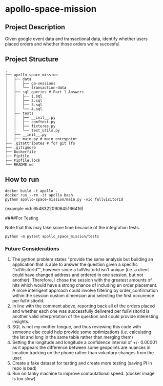 # apollo-space-mission
## Project Description
Given google event data and transactional data, identify whether users placed orders and whether those orders we're succesful.

## Project Structure
```
.
├── apollo_space_mission
│   ├── data
│   │   ├── ga-sessions
│   │   └── transaction-data
│   ├── sql_queries # Part 1 Answers
│   │   ├── 1.sql
│   │   ├── 2.sql
│   │   ├── 3.sql
│   │   └── 4.sql
│   ├── tests
│   │   ├── __init__.py
│   │   ├── conftest.py
│   │   ├── fixtures.py
│   │   └── test_utils.py
│   ├── __init__.py
│   ├── main.py # main entrypoint
├── .gitattributes # for git lfs
├── .gitignore   
├── Dockerfile
├── Pipfile
├── Pipfile.lock
└── README.md
```
## How to run
```docker build -t apollo .```<br/>
```docker run --rm -it apollo bash```<br/>
```python apollo-space-mission/main.py -vid fullvisitorId```
 
 (example vid: 6548322090645166416)

####For Testing

Note that this may take some time because of the integration tests.

```python -m pytest apollo_space_mission/tests```


### Future Considerations
1) The python problem states "provide the same analysis but building an application that is able to answer the question given a specific “fullVisitorId”", however since a fullVisitorId isn't unique (i.e. a client could have changed address and ordered in one session, but not another). Therefore, I chose the session with the greatest amounts of hits which would have  a strong chance of including an order placement. A more intelligent approach could involve filtering by order_confirmation within the session custom dimension and selecting the first occurence per fullVisitorId.
2) In line with the comment above, reporting back all of the orders placed and whether each one was successfully delivered per fullVisitorId is another valid interpretation of the question and could provide interesting insights.
3) SQL is not my mother tongue, and thus reviewing this code with someone else could help provide some optimizations (i.e. calculating the lat and long in the same table rather than merging them)
4) Setting the longitude and longitude a confidence interval of +/- 0.00001 as it appears the difference between some geopoints are nuances in location tracking on the phone rather than voluntary changes from the user.
5) Create a fake dataset for testing and create more testing (saving PI in repo is bad)
6) Run on tanky machine to improve computational speed. (docker image is too slow) 